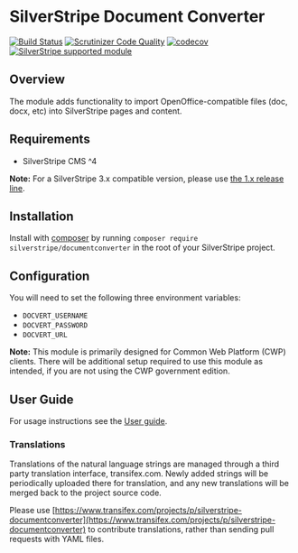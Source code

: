 # SilverStripe Document Converter

[![Build Status](https://api.travis-ci.com/silverstripe/silverstripe-documentconverter.svg?branch=2)](https://travis-ci.com/silverstripe/silverstripe-documentconverter)
[![Scrutinizer Code Quality](https://scrutinizer-ci.com/g/silverstripe/silverstripe-documentconverter/badges/quality-score.png?b=master)](https://scrutinizer-ci.com/g/silverstripe/silverstripe-documentconverter/?branch=master)
[![codecov](https://codecov.io/gh/silverstripe/silverstripe-documentconverter/branch/master/graph/badge.svg)](https://codecov.io/gh/silverstripe/silverstripe-documentconverter)
[![SilverStripe supported module](https://img.shields.io/badge/silverstripe-supported-0071C4.svg)](https://www.silverstripe.org/software/addons/silverstripe-commercially-supported-module-list/)

## Overview

The module adds functionality to import OpenOffice-compatible files (doc, docx, etc) into SilverStripe pages and content.

## Requirements

 * SilverStripe CMS ^4

**Note:** For a SilverStripe 3.x compatible version, please use [the 1.x release line](https://github.com/silverstripe/silverstripe-documentconverter/tree/1.0).

## Installation

Install with [composer](https://getcomposer.org/) by running `composer require silverstripe/documentconverter` in the root of your SilverStripe project.

## Configuration

You will need to set the following three environment variables:
- `DOCVERT_USERNAME`
- `DOCVERT_PASSWORD`
- `DOCVERT_URL`

**Note:** This module is primarily designed for Common Web Platform (CWP) clients. There will be additional setup required to use this module as intended, if you are not using the CWP government edition.

## User Guide

For usage instructions see the [User guide](docs/en/userguide/index.md).

### Translations

Translations of the natural language strings are managed through a third party translation interface, transifex.com. Newly added strings will be periodically uploaded there for translation, and any new translations will be merged back to the project source code.

Please use [https://www.transifex.com/projects/p/silverstripe-documentconverter](https://www.transifex.com/projects/p/silverstripe-documentconverter) to contribute translations, rather than sending pull requests with YAML files.
